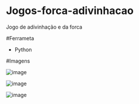 ﻿# Jogos-forca-adivinhacao
Jogo de adivinhação e da forca

#Ferrameta
- Python

#Imagens

![image](https://user-images.githubusercontent.com/52791979/231409319-e3d8ee17-42fe-4eae-8bf8-b2027f024d7e.png)

![image](https://user-images.githubusercontent.com/52791979/231409402-ca2fbbf2-6ef9-46c6-ae30-d3de9bf3431a.png)

![image](https://user-images.githubusercontent.com/52791979/231409466-39ec9953-4e1c-4aee-b101-512f9bf18fd5.png)
